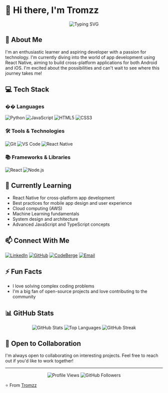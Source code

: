 # 👋 Hi there, I'm Tromzz

<div align="center">
  <img src="https://readme-typing-svg.herokuapp.com?font=Fira+Code&pause=1000&color=2D9EF7&center=true&vCenter=true&width=435&lines=Aspiring+Full+Stack+Developer;Passionate+About+Technology;Learning+Every+Day" alt="Typing SVG" />
</div>

## 🚀 About Me
I'm an enthusiastic learner and aspiring developer with a passion for technology. I'm currently diving into the world of app development using React Native, aiming to build cross-platform applications for both Android and iOS. I'm excited about the possibilities and can't wait to see where this journey takes me!

## 💻 Tech Stack

### �� Languages
![Python](https://img.shields.io/badge/Python-3776AB?style=for-the-badge&logo=python&logoColor=white)
![JavaScript](https://img.shields.io/badge/JavaScript-F7DF1E?style=for-the-badge&logo=javascript&logoColor=black)
![HTML5](https://img.shields.io/badge/HTML5-E34F26?style=for-the-badge&logo=html5&logoColor=white)
![CSS3](https://img.shields.io/badge/CSS3-1572B6?style=for-the-badge&logo=css3&logoColor=white)
<!-- Add more language badges as needed -->

### 🛠️ Tools & Technologies
![Git](https://img.shields.io/badge/Git-F05032?style=for-the-badge&logo=git&logoColor=white)
![VS Code](https://img.shields.io/badge/VS_Code-007ACC?style=for-the-badge&logo=visual-studio-code&logoColor=white)
![React Native](https://img.shields.io/badge/React_Native-%2320232a.svg?style=for-the-badge&logo=react&logoColor=white)
<!-- Add more tool badges as needed -->

### 📚 Frameworks & Libraries
![React](https://img.shields.io/badge/React-61DAFB?style=for-the-badge&logo=react&logoColor=black)
![Node.js](https://img.shields.io/badge/Node.js-339933?style=for-the-badge&logo=node.js&logoColor=white)
<!-- Add more framework badges as needed -->

## 🌱 Currently Learning
- React Native for cross-platform app development
- Best practices for mobile app design and user experience
- Cloud computing (AWS)
- Machine Learning fundamentals
- System design and architecture
- Advanced JavaScript and TypeScript concepts

<!--## �� Current Projects
- **Project 1**: [Project Name] - Brief description
- **Project 2**: [Project Name] - Brief description
- **Project 3**: [Project Name] - Brief description-->
<!-- Add your current projects -->

## 📫 Connect With Me
[![LinkedIn](https://img.shields.io/badge/LinkedIn-0077B5?style=for-the-badge&logo=linkedin&logoColor=white)](https://[linkedin.com/in/midhun-m-m-35b99781])
[![GitHub](https://img.shields.io/badge/GitHub-100000?style=for-the-badge&logo=github&logoColor=white)](https://github.com/Tromzz)
[![CodeBerge](https://img.shields.io/badge/Codeberg-2185D0?style=for-the-badge&logo=codeberg&logoColor=white)](https://codeberg.org/Tromzz)
[![Email](https://img.shields.io/badge/Email-D14836?style=for-the-badge&logo=gmail&logoColor=white)](mailto:midhunmm541@gmail.com)

## ⚡ Fun Facts
- I love solving complex coding problems
- I'm a big fan of open-source projects and love contributing to the community

<!--## 🏆 Achievements
- [List your achievements, certifications, or awards]
- [Add more achievements]-->

## 📊 GitHub Stats
<div align="center">
  <img src="https://github-readme-stats.vercel.app/api?username=Tromzz&show_icons=true&theme=radical" alt="GitHub Stats" />
  <img src="https://github-readme-stats.vercel.app/api/top-langs/?username=Tromzz&layout=compact&theme=radical" alt="Top Languages" />
  <img src="https://github-readme-streak-stats.herokuapp.com/?user=Tromzz&theme=radical" alt="GitHub Streak" />
</div>

<!--## 📈 Contribution Graph
![Snake animation](https://github.com/Tromzz/Tromzz/blob/output/github-contribution-grid-snake.svg)-->

## 🤝 Open to Collaboration
I'm always open to collaborating on interesting projects. Feel free to reach out if you'd like to work together!

---
<div align="center">
  <img src="https://komarev.com/ghpvc/?username=Tromzz&color=blueviolet&style=flat-square&label=Profile+Views" alt="Profile Views" />
  <img src="https://img.shields.io/github/followers/Tromzz?label=Followers&style=social" alt="GitHub Followers" />
</div>

⭐️ From [Tromzz](https://github.com/Tromzz)
